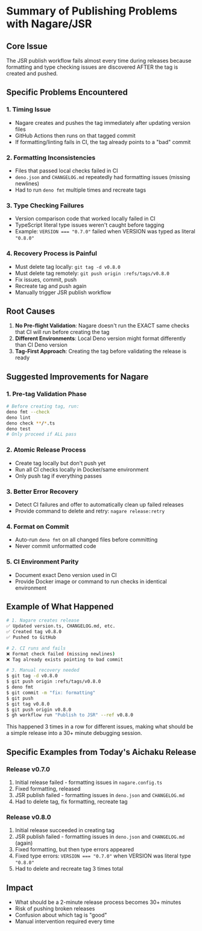 # Summary of Publishing Problems with Nagare/JSR

## Core Issue

The JSR publish workflow fails almost every time during releases because formatting and type checking issues are
discovered AFTER the tag is created and pushed.

## Specific Problems Encountered

### 1. Timing Issue

- Nagare creates and pushes the tag immediately after updating version files
- GitHub Actions then runs on that tagged commit
- If formatting/linting fails in CI, the tag already points to a "bad" commit

### 2. Formatting Inconsistencies

- Files that passed local checks failed in CI
- `deno.json` and `CHANGELOG.md` repeatedly had formatting issues (missing newlines)
- Had to run `deno fmt` multiple times and recreate tags

### 3. Type Checking Failures

- Version comparison code that worked locally failed in CI
- TypeScript literal type issues weren't caught before tagging
- Example: `VERSION === "0.7.0"` failed when VERSION was typed as literal `"0.8.0"`

### 4. Recovery Process is Painful

- Must delete tag locally: `git tag -d v0.8.0`
- Must delete tag remotely: `git push origin :refs/tags/v0.8.0`
- Fix issues, commit, push
- Recreate tag and push again
- Manually trigger JSR publish workflow

## Root Causes

1. **No Pre-flight Validation**: Nagare doesn't run the EXACT same checks that CI will run before creating the tag
2. **Different Environments**: Local Deno version might format differently than CI Deno version
3. **Tag-First Approach**: Creating the tag before validating the release is ready

## Suggested Improvements for Nagare

### 1. Pre-tag Validation Phase

```bash
# Before creating tag, run:
deno fmt --check
deno lint
deno check **/*.ts
deno test
# Only proceed if ALL pass
```

### 2. Atomic Release Process

- Create tag locally but don't push yet
- Run all CI checks locally in Docker/same environment
- Only push tag if everything passes

### 3. Better Error Recovery

- Detect CI failures and offer to automatically clean up failed releases
- Provide command to delete and retry: `nagare release:retry`

### 4. Format on Commit

- Auto-run `deno fmt` on all changed files before committing
- Never commit unformatted code

### 5. CI Environment Parity

- Document exact Deno version used in CI
- Provide Docker image or command to run checks in identical environment

## Example of What Happened

```bash
# 1. Nagare creates release
✅ Updated version.ts, CHANGELOG.md, etc.
✅ Created tag v0.8.0
✅ Pushed to GitHub

# 2. CI runs and fails
❌ Format check failed (missing newlines)
❌ Tag already exists pointing to bad commit

# 3. Manual recovery needed
$ git tag -d v0.8.0
$ git push origin :refs/tags/v0.8.0
$ deno fmt
$ git commit -m "fix: formatting"
$ git push
$ git tag v0.8.0
$ git push origin v0.8.0
$ gh workflow run "Publish to JSR" --ref v0.8.0
```

This happened 3 times in a row for different issues, making what should be a simple release into a 30+ minute debugging
session.

## Specific Examples from Today's Aichaku Release

### Release v0.7.0

1. Initial release failed - formatting issues in `nagare.config.ts`
2. Fixed formatting, released
3. JSR publish failed - formatting issues in `deno.json` and `CHANGELOG.md`
4. Had to delete tag, fix formatting, recreate tag

### Release v0.8.0

1. Initial release succeeded in creating tag
2. JSR publish failed - formatting issues in `deno.json` and `CHANGELOG.md` (again)
3. Fixed formatting, but then type errors appeared
4. Fixed type errors: `VERSION === "0.7.0"` when VERSION was literal type `"0.8.0"`
5. Had to delete and recreate tag 3 times total

## Impact

- What should be a 2-minute release process becomes 30+ minutes
- Risk of pushing broken releases
- Confusion about which tag is "good"
- Manual intervention required every time
